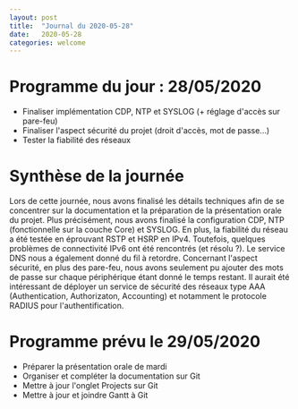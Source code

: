 ```yaml
---
layout: post
title:  "Journal du 2020-05-28"
date:   2020-05-28
categories: welcome
---
```





# Programme du jour : 28/05/2020
* Finaliser implémentation CDP, NTP et SYSLOG (+ réglage d'accès sur pare-feu)
* Finaliser l'aspect sécurité du projet (droit d'accès, mot de passe...)
* Tester la fiabilité des réseaux


# Synthèse de la journée
Lors de cette journée, nous avons finalisé les détails techniques afin de se concentrer sur la documentation et la préparation de la présentation orale du projet. Plus précisément, nous avons finalisé la configuration CDP, NTP (fonctionnelle sur la couche Core) et SYSLOG. En plus, la fiabilité du réseau a été testée en éprouvant RSTP et HSRP en IPv4. Toutefois, quelques problèmes de connectivité IPv6 ont été rencontrés (et résolu ?). Le service DNS nous a également donné du fil à retordre. Concernant l'aspect sécurité, en plus des pare-feu, nous avons seulement pu ajouter des mots de passe sur chaque périphérique étant donné le temps restant. Il aurait été intéressant de déployer un service de sécurité des réseaux type AAA (Authentication, Authorizaton, Accounting) et notamment le protocole RADIUS pour l'authentification.


# Programme prévu le 29/05/2020
* Préparer la présentation orale de mardi
* Organiser et compléter la documentation sur Git
* Mettre à jour l'onglet Projects sur Git
* Mettre à jour et joindre Gantt à Git
